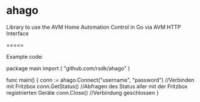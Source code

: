 ahago
=====

Library to use the AVM Home Automation Control in Go via AVM HTTP Interface


=====

Example code:

package main
import (
	"github.com/rsdk/ahago"
)

func main() {
	conn := ahago.Connect("username", "password")	//Verbinden mit Fritzbox
	conn.GetStatus()		//Abfragen des Status aller mit der Fritzbox registrierten Geräte
	conn.Close()			//Verbindung geschlossen
}
